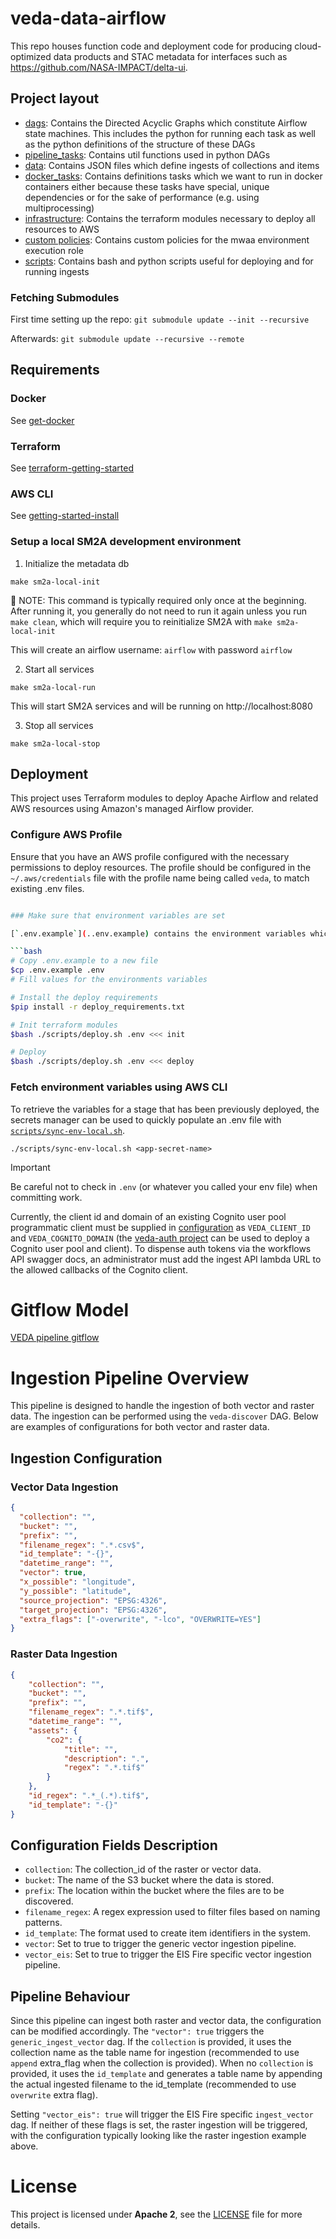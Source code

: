 # veda-data-airflow

This repo houses function code and deployment code for producing cloud-optimized
data products and STAC metadata for interfaces such as https://github.com/NASA-IMPACT/delta-ui.

## Project layout

- [dags](./dags/): Contains the Directed Acyclic Graphs which constitute Airflow state machines. This includes the python for running each task as well as the python definitions of the structure of these DAGs
- [pipeline_tasks](./dags/veda_data_pipeline/utils): Contains util functions used in python DAGs
- [data](./data/): Contains JSON files which define ingests of collections and items
- [docker_tasks](./docker_tasks/): Contains definitions tasks which we want to run in docker containers either because these tasks have special, unique dependencies or for the sake of performance (e.g. using multiprocessing)
- [infrastructure](./infrastructure/): Contains the terraform modules necessary to deploy all resources to AWS
- [custom policies](./infrastructure/custom_policies/): Contains custom policies for the mwaa environment execution role
- [scripts](./scripts/): Contains bash and python scripts useful for deploying and for running ingests

### Fetching Submodules

First time setting up the repo:
`git submodule update --init --recursive`

Afterwards:
`git submodule update --recursive --remote`

## Requirements

### Docker

See [get-docker](https://docs.docker.com/get-docker/)

### Terraform

See [terraform-getting-started](https://developer.hashicorp.com/terraform/tutorials/aws-get-started/install-cli)

### AWS CLI

See [getting-started-install](https://docs.aws.amazon.com/cli/latest/userguide/getting-started-install.html)



### Setup a local SM2A development environment

1. Initialize the metadata db

```shell
make sm2a-local-init
```
🚨 NOTE: This command is typically required only once at the beginning. 
After running it, you generally do not need to run it again unless you run `make clean`,
which will require you to reinitialize SM2A with `make sm2a-local-init`

This will create an airflow username: `airflow` with password `airflow`

2. Start all services

```shell
make sm2a-local-run
```
This will start SM2A services and will be running on http://localhost:8080

3. Stop all services

```shell
make sm2a-local-stop
```


## Deployment

This project uses Terraform modules to deploy Apache Airflow and related AWS resources using Amazon's managed Airflow provider.

### Configure AWS Profile
Ensure that you have an AWS profile configured with the necessary permissions to deploy resources. The profile should be configured in the `~/.aws/credentials` file with the profile name being called `veda`, to match existing .env files.

```bash

### Make sure that environment variables are set

[`.env.example`](..env.example) contains the environment variables which are necessary to deploy. Copy this file and update its contents with actual values. The deploy script will `source` and use this file during deployment when provided through the command line:

```bash
# Copy .env.example to a new file
$cp .env.example .env
# Fill values for the environments variables

# Install the deploy requirements
$pip install -r deploy_requirements.txt

# Init terraform modules
$bash ./scripts/deploy.sh .env <<< init

# Deploy
$bash ./scripts/deploy.sh .env <<< deploy
```

### Fetch environment variables using AWS CLI

To retrieve the variables for a stage that has been previously deployed, the secrets manager can be used to quickly populate an .env file with [`scripts/sync-env-local.sh`](scripts/sync-env-local.sh). 

```
./scripts/sync-env-local.sh <app-secret-name>
```

> [!IMPORTANT] 
> Be careful not to check in `.env` (or whatever you called your env file) when committing work.

Currently, the client id and domain of an existing Cognito user pool programmatic client must be supplied in [configuration](ingest_api/infrastructure/config.py) as `VEDA_CLIENT_ID` and `VEDA_COGNITO_DOMAIN` (the [veda-auth project](https://github.com/NASA-IMPACT/veda-auth) can be used to deploy a Cognito user pool and client). To dispense auth tokens via the workflows API swagger docs, an administrator must add the ingest API lambda URL to the allowed callbacks of the Cognito client.

# Gitflow Model
[VEDA pipeline gitflow](./GITFLOW.md)

# Ingestion Pipeline Overview

This pipeline is designed to handle the ingestion of both vector and raster data. The ingestion can be performed using the `veda-discover` DAG. Below are examples of configurations for both vector and raster data.

## Ingestion Configuration

### Vector Data Ingestion
```json
{
  "collection": "",
  "bucket": "",
  "prefix": "",
  "filename_regex": ".*.csv$",
  "id_template": "-{}",
  "datetime_range": "",
  "vector": true,
  "x_possible": "longitude",
  "y_possible": "latitude",
  "source_projection": "EPSG:4326",
  "target_projection": "EPSG:4326",
  "extra_flags": ["-overwrite", "-lco", "OVERWRITE=YES"]
}
```

### Raster Data Ingestion 
```json
{
    "collection": "",
    "bucket": "",
    "prefix": "",
    "filename_regex": ".*.tif$",
    "datetime_range": "",
    "assets": {
        "co2": {
            "title": "",
            "description": ".",
            "regex": ".*.tif$"
        }
    },
    "id_regex": ".*_(.*).tif$",
    "id_template": "-{}"
}

```
## Configuration Fields Description
- `collection`: The collection_id of the raster or vector data.
- `bucket`: The name of the S3 bucket where the data is stored.
- `prefix`: The location within the bucket where the files are to be discovered.
- `filename_regex`: A regex expression used to filter files based on naming patterns.
- `id_template`: The format used to create item identifiers in the system.
- `vector`: Set to true to trigger the generic vector ingestion pipeline.
- `vector_eis`: Set to true to trigger the EIS Fire specific vector ingestion pipeline.


## Pipeline Behaviour
Since this pipeline can ingest both raster and vector data, the configuration can be modified accordingly. The `"vector": true` triggers the `generic_ingest_vector` dag. If the `collection` is provided, it uses the collection name as the table name for ingestion (recommended to use `append` extra_flag when the collection is provided). When no `collection` is provided, it uses the `id_template` and generates a table name by appending the actual ingested filename to the id_template (recommended to use `overwrite` extra flag).

Setting `"vector_eis": true` will trigger the EIS Fire specific `ingest_vector` dag. If neither of these flags is set, the raster ingestion will be triggered, with the configuration typically looking like the raster ingestion example above.

# License
This project is licensed under **Apache 2**, see the [LICENSE](LICENSE) file for more details.

